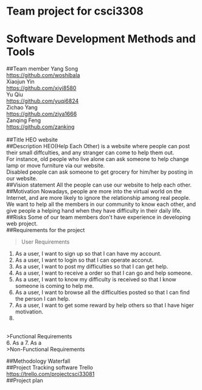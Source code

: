 # Team project for csci3308 
# Software Development Methods and Tools
##Team member
Yang Song          <br/><https://github.com/woshibala><br/>
Xiaojun Yin        <br/><https://github.com/xiyi8580><br/>
Yu Qiu             <br/><https://github.com/yuqi6824><br/>
Zichao Yang        <br/><https://github.com/ziya1666><br/>
Zanqing Feng       <br/><https://github.com/zanking><br/><br/>
##Title
HEO website
<br/>
##Description
HEO(Help Each Other) is a website where people can post their small diffculties, and any stranger can come to help them out.<br/>
For instance, old people who live alone can ask someone to help change lamp or move furniture via our website.<br/>
Disabled people can ask someone to get grocery for him/her by posting in our website.<br/>
##Vision statement
All the people can use our website to help each other. 
<br/>
##Motivation
Nowadays, people are more into the virtual world on the Internet, and are more likely to ignore the relationship among real people. We want to help all the members in our community to know each other, and give people a helping hand when they have difficulty in their daily life. 
<br/>
##Risks
Some of our team members don't have experience in developing web project.
<br/>
##Requirements for the project
>User Requirements<br/>
1. As a user, I want to sign up so that I can have my account. <br/>
2. As a user, I want to login so that I can operate acconut. <br/>
3. As a user, I want to post my difficulties so that I can get help. <br/>
4. As a user, I want to receive a order so that I can go and help someone. <br/>
5. As a user, I want to know my difficulty is received so that I know someone is coming to help me. <br/>
6. As a user, I want to browse all the difficulties posted so that I can find the person I can help.<br/>
7. As a user, I want to get some reward by help others so that I have higer motivation.<br/>
8. 
<br/>
>Functional Requirements<br/>
6. As a 
7. As a 
<br/>
>Non-Functional Requirements
<br/>

##Methodology
Waterfall<br/>
##Project Tracking software
Trello <br/> https://trello.com/projectcsci33081
<br/>
##Project plan
<br/>


